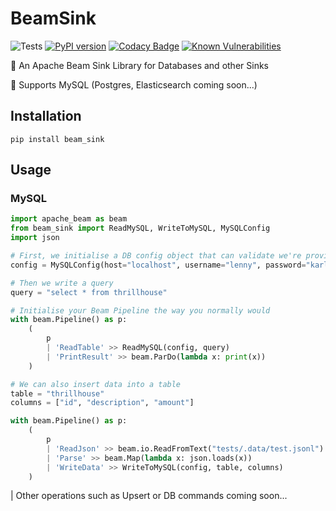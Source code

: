 # BeamSink
![Tests](https://github.com/mitchelllisle/beam-sink/workflows/Tests/badge.svg?branch=master)
[![PyPI version](https://badge.fury.io/py/beam-sink.svg)](https://badge.fury.io/py/beam-sink)
[![Codacy Badge](https://api.codacy.com/project/badge/Grade/aa0103c0a79c4f7c9188cf4e0fd4ad83)](https://www.codacy.com/manual/lislemitchell/beam-sink?utm_source=github.com&amp;utm_medium=referral&amp;utm_content=mitchelllisle/beam-sink&amp;utm_campaign=Badge_Grade)
[![Known Vulnerabilities](https://snyk.io/test/github/mitchelllisle/beam-sink/badge.svg?targetFile=requirements.txt)](https://snyk.io/test/github/mitchelllisle/beam-sink?targetFile=requirements.txt)


🤖 An Apache Beam Sink Library for Databases and other Sinks

🐘 Supports MySQL (Postgres, Elasticsearch coming soon...)

## Installation

```shell script
pip install beam_sink
```

## Usage
### MySQL

```python
import apache_beam as beam
from beam_sink import ReadMySQL, WriteToMySQL, MySQLConfig
import json

# First, we initialise a DB config object that can validate we're providing the right information
config = MySQLConfig(host="localhost", username="lenny", password="karl", database="springfield")

# Then we write a query 
query = "select * from thrillhouse"

# Initialise your Beam Pipeline the way you normally would
with beam.Pipeline() as p:
    (
        p 
        | 'ReadTable' >> ReadMySQL(config, query)
        | 'PrintResult' >> beam.ParDo(lambda x: print(x))
    )

# We can also insert data into a table
table = "thrillhouse"
columns = ["id", "description", "amount"]

with beam.Pipeline() as p:
    (
        p
        | 'ReadJson' >> beam.io.ReadFromText("tests/.data/test.jsonl")
        | 'Parse' >> beam.Map(lambda x: json.loads(x))
        | 'WriteData' >> WriteToMySQL(config, table, columns)
    )
```

| Other operations such as Upsert or DB commands coming soon...
